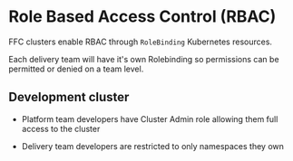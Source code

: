 # Role Based Access Control (RBAC)
FFC clusters enable RBAC through `RoleBinding` Kubernetes resources.

Each delivery team will have it's own Rolebinding so permissions can be permitted or denied on a team level.

## Development cluster
- Platform team developers have Cluster Admin role allowing them full access to the cluster

- Delivery team developers are restricted to only namespaces they own
